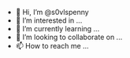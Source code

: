 - 👋 Hi, I’m @s0vlspenny
- 👀 I’m interested in ...
- 🌱 I’m currently learning ...
- 💞️ I’m looking to collaborate on ...
- 📫 How to reach me ...

<!---
s0vlspenny/s0vlspenny is a ✨ special ✨ repository because its `README.md` (this file) appears on your GitHub profile.
You can click the Preview link to take a look at your changes.
--->
